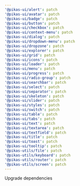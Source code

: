 ```yaml
---
'@pikas-ui/alert': patch
'@pikas-ui/avatar': patch
'@pikas-ui/badge': patch
'@pikas-ui/button': patch
'@pikas-ui/checkbox': patch
'@pikas-ui/context-menu': patch
'@pikas-ui/dialog': patch
'@pikas-ui/dropdown-menu': patch
'@pikas-ui/dropzone': patch
'@pikas-ui/explorer': patch
'@pikas-ui/grid': patch
'@pikas-ui/icons': patch
'@pikas-ui/loader': patch
'@pikas-ui/menu': patch
'@pikas-ui/progress': patch
'@pikas-ui/radio-group': patch
'@pikas-ui/searchbar': patch
'@pikas-ui/select': patch
'@pikas-ui/separator': patch
'@pikas-ui/skeleton': patch
'@pikas-ui/slider': patch
'@pikas-ui/styles': patch
'@pikas-ui/switch': patch
'@pikas-ui/table': patch
'@pikas-ui/tabs': patch
'@pikas-ui/text': patch
'@pikas-ui/textarea': patch
'@pikas-ui/textfield': patch
'@pikas-ui/title': patch
'@pikas-ui/toast': patch
'@pikas-ui/tooltip': patch
'@pikas-utils/file': patch
'@pikas-utils/keyboard': patch
'@pikas-utils/router': patch
'@pikas-utils/screen': patch
---
```


Upgrade dependencies
